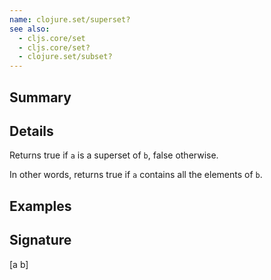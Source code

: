 ```yaml
---
name: clojure.set/superset?
see also:
  - cljs.core/set
  - cljs.core/set?
  - clojure.set/subset?
---
```


## Summary

## Details

Returns true if `a` is a superset of `b`, false otherwise.

In other words, returns true if `a` contains all the elements of `b`.

## Examples

## Signature
[a b]
